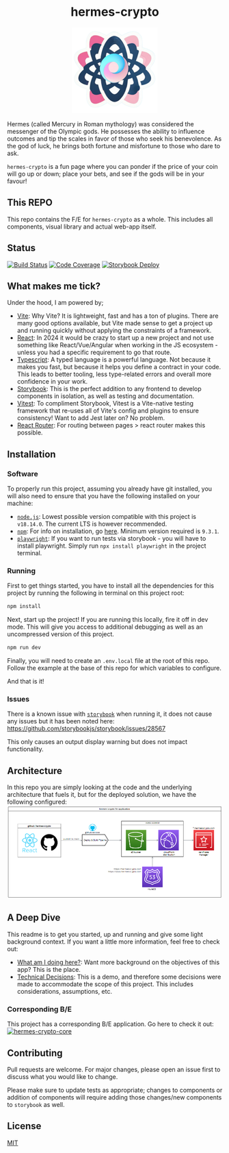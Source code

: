 <h1 align="center"> hermes-crypto</h1>
<p align="center"><img alt="hermes-crypto" src="./src/assets/svg/hermes-crypto-logo.svg" width="200"></p>

Hermes (called Mercury in Roman mythology) was considered the messenger of the Olympic gods. He possesses the ability to influence outcomes and tip the scales in favor of those who seek his benevolence. As the god of luck, he brings both fortune and misfortune to those who dare to ask.

`hermes-crypto` is a fun page where you can ponder if the price of your coin will go up or down; place your bets, and see if the gods will be in your favour!

## This REPO

This repo contains the F/E for `hermes-crypto` as a whole. This includes all components, visual library and actual web-app itself.

## Status

[![Build Status](https://github.com/svbygoibear/hermes-crypto/actions/workflows/s3-pipeline.yml/badge.svg?branch=main)](https://github.com/svbygoibear/hermes-crypto/actions/workflows/s3-pipeline.yml) [![Code Coverage](https://github.com/svbygoibear/hermes-crypto/actions/workflows/test-suite.yml/badge.svg?branch=main)](https://github.com/svbygoibear/hermes-crypto/actions/workflows/test-suite.yml) [![Storybook Deploy](https://github.com/svbygoibear/hermes-crypto/actions/workflows/storybook-deploy.yml/badge.svg)](https://66b7998d30a1b8b8fa5d2380-qsxkxbzjkw.chromatic.com/)

## What makes me tick?

Under the hood, I am powered by;

-   [Vite](https://vitejs.dev/): Why Vite? It is lightweight, fast and has a ton of plugins. There are many good options available, but Vite made sense to get a project up and running quickly without applying the constraints of a framework.
-   [React](https://react.dev/): In 2024 it would be crazy to start up a new project and not use something like React/Vue/Angular when working in the JS ecosystem - unless you had a specific requirement to go that route.
-   [Typescript](https://www.typescriptlang.org/): A typed language is a powerful language. Not because it makes you fast, but because it helps you define a contract in your code. This leads to better tooling, less type-related errors and overall more confidence in your work.
-   [Storybook](https://storybook.js.org/): This is the perfect addition to any frontend to develop components in isolation, as well as testing and documentation.
-   [Vitest](https://vitest.dev/): To compliment Storybook, Vitest is a Vite-native testing framework that re-uses all of Vite's config and plugins to ensure consistency! Want to add Jest later on? No problem.
-   [React Router](https://reactrouter.com): For routing between pages > react router makes this possible.

## Installation

### Software

To properly run this project, assuming you already have git installed, you will also need to ensure that you have the following installed on your machine:

-   [`node.js`](https://nodejs.org/en): Lowest possible version compatible with this project is `v18.14.0`. The current LTS is however recommended.
-   [`npm`](https://www.npmjs.com/): For info on installation, go [here](https://docs.npmjs.com/downloading-and-installing-node-js-and-npm). Minimum version required is `9.3.1`.
-   [`playwright`](https://playwright.dev/): If you want to run tests via storybook - you will have to install playwright. Simply run `npx install playwright` in the project terminal.

### Running

First to get things started, you have to install all the dependencies for this project by running the following in terminal on this project root:

```bash
npm install
```

Next, start up the project! If you are running this locally, fire it off in dev mode. This will give you access to additional debugging as well as an uncompressed version of this project.

```bash
npm run dev
```

Finally, you will need to create an `.env.local` file at the root of this repo. Follow the example at the base of this repo for which variables to configure.

And that is it!

### Issues

There is a known issue with [`storybook`](https://storybook.js.org/) when running it, it does not cause any issues but it has been noted here: https://github.com/storybookjs/storybook/issues/28567 

This only causes an output display warning but does not impact functionality.

## Architecture
In this repo you are simply looking at the code and the underlying architecture that fuels it, but for the deployed solution, we have the following configured:
![General Architecture](./public/hermes-crypto-arch.png)

## A Deep Dive

This readme is to get you started, up and running and give some light background context. If you want a little more information, feel free to check out:

-   [What am I doing here?](./docs/goal.md): Want more background on the objectives of this app? This is the place.
-   [Technical Decisions](./docs/choices.md): This is a demo, and therefore some decisions were made to accommodate the scope of this project. This includes considerations, assumptions, etc.

### Corresponding B/E
This project has a corresponding B/E application. Go here to check it out:
[![hermes-crypto-core](https://github-readme-stats.vercel.app/api/pin/?username=svbygoibear&repo=hermes-crypto-core)](https://github.com/svbygoibear/hermes-crypto-core)


## Contributing

Pull requests are welcome. For major changes, please open an issue first to discuss what you would like to change.

Please make sure to update tests as appropriate; changes to components or addition of components will require adding those changes/new components to `storybook` as well.

## License

[MIT](https://choosealicense.com/licenses/mit/)